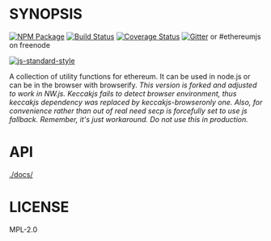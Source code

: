 # SYNOPSIS
[![NPM Package](https://img.shields.io/npm/v/ethereumjs-util.svg?style=flat-square)](https://www.npmjs.org/package/ethereumjs-util)
[![Build Status](https://img.shields.io/travis/ethereumjs/ethereumjs-util.svg?branch=master&style=flat-square)](https://travis-ci.org/ethereumjs/ethereumjs-util)
[![Coverage Status](https://img.shields.io/coveralls/ethereumjs/ethereumjs-util.svg?style=flat-square)](https://coveralls.io/r/ethereumjs/ethereumjs-util)
[![Gitter](https://img.shields.io/gitter/room/ethereum/ethereumjs-lib.svg?style=flat-square)](https://gitter.im/ethereum/ethereumjs-lib) or #ethereumjs on freenode

[![js-standard-style](https://cdn.rawgit.com/feross/standard/master/badge.svg)](https://github.com/feross/standard)



A collection of utility functions for ethereum. It can be used in node.js or can be in the browser with browserify.
*This version is forked and adjusted to work in NW.js. Keccakjs fails to detect browser environment, thus keccakjs dependency was replaced by keccakjs-browseronly one. Also, for convenience rather than out of real need secp is forcefully set to use js fallback.*
_Remember, it's just workaround. Do not use this in production._

# API
[./docs/](./docs/index.md)

# LICENSE
MPL-2.0
